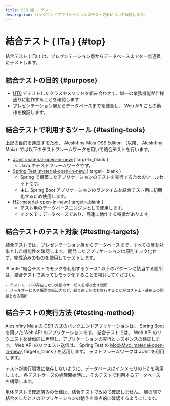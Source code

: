 ```yaml
---
title: CSR 編 - テスト
description: バックエンドアプリケーションのテスト方針について解説します。
---
```


# 結合テスト ( ITa ) {#top}

結合テスト ( ITa ) は、プレゼンテーション層からデータベースまでを一気通貫にテストします。

## 結合テストの目的 {#purpose}

- [UT0](unit-test.md) でテストしたクラスやメソッドを組み合わせて、単一の業務機能が仕様通りに動作することを確認します
- プレゼンテーション層からデータベースまでを結合し、 Web API ごとの動作を検証します。

## 結合テストで利用するツール {#testing-tools}

上記の目的を達成するため、 AlesInfiny Maia OSS Edition （以降、 AlesInfiny Maia）では以下のテストフレームワークを用いて結合テストを行います。

- [JUnit :material-open-in-new:](https://junit.org/){ target=_blank }
    - Java のテストフレームワークです。
- [Spring Test :material-open-in-new:](https://spring.pleiades.io/spring-framework/docs/current/reference/html/testing.html){ target=_blank }
    - Spring で構築したアプリケーションのテストを実行するためのツールセットです。
    - 主に Spring Boot アプリケーションのランタイムを結合テスト用に初期化するため使用します。
- [H2 :material-open-in-new:](https://www.h2database.com/){ target=_blank }
    - テスト用のデータベースエンジンとして使用します。
    - インメモリデータベースであり、高速に動作する特徴があります。

## 結合テストのテスト対象 {#testing-targets}

結合テストでは、プレゼンテーション層からデータベースまで、すべての層を対象とした機能性を確認します。
開発したアプリケーションは原則モック化せず、完成済みのものを使用してテストします。

!!! note "結合テストでモックを利用するケース"
    以下のパターンに該当する箇所は、結合テストであってもモック化することを検討してください。

    - テストモードの存在しない外部のサービスを呼び出す個所
    - メールサービスや帳票の紙出力など、繰り返し何度も実行することがコスト上・運用上の問題となる箇所

## 結合テストの実行方法 {#testing-method}

AlesInfiny Maia の CSR 方式のバックエンドアプリケーションは、 Spring Boot を用いた Web API のアプリケーションです。
結合テストでは、 Web API のリクエストを疑似的に再現し、アプリケーションの実行とレスポンスの検証します。
Web API のリクエスト送信は、 Spring Test の [MockMvc :material-open-in-new:](https://spring.pleiades.io/spring-framework/docs/current/reference/html/testing.html#spring-mvc-test-framework){ target=_blank } を活用します。
テストフレームワークは JUnit を利用します。

テストが実行環境に依存しないように、データベースはインメモリの H2 を利用します。
各テストケースの処理開始時に、そのテストで利用するデータベースを構築します。

単体テストで確認済みの仕様は、結合テストで改めて確認しません。
層の間で結合をしたときのアプリケーションの動作を重点的に確認するようにします。
